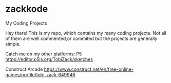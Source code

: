 # zackkode
My Coding Projects

Hey there! This is my repo, which contains my many coding projects.
Not all of them are well commented,or commited but the projects are generally simple.

Catch me on my other platforms:
P5                 https://editor.p5js.org/TobiZack/sketches

Construct Arcade   https://www.construct.net/en/free-online-games/profile/tobi-zack-649946
